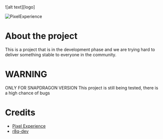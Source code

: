 ![alt text][logo]

![PixelExperience](https://i.imgur.com/NFjZzFl.png[/img])

# About the project
This is a project that is in the development phase and we are trying hard to deliver something stable to everyone in the community.

# WARNING
ONLY FOR SNAPDRAGON VERSION 
This project is still being tested, there is a high chance of bugs 

# Credits 
- [Pixel Experience](https://github.com/PixelExperience)
- [r8q-dev](https://github.com/r8q-dev/)

